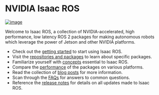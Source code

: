 # NVIDIA Isaac ROS

<div align="left"><a class="reference internal image-reference" href="https://media.githubusercontent.com/media/NVIDIA-ISAAC-ROS/.github/release-4.0/resources/isaac_ros_docs/isaac_ros_header_roscon_2023.png/"><img alt="image" src="https://media.githubusercontent.com/media/NVIDIA-ISAAC-ROS/.github/release-4.0/resources/isaac_ros_docs/isaac_ros_header_roscon_2023.png/" width="auto"/></a></div>

Welcome to Isaac ROS, a collection of NVIDIA-accelerated, high performance, low latency ROS 2 packages for making autonomous robots which leverage the power of Jetson and other NVIDIA platforms.

* Check out the [getting started](https://nvidia-isaac-ros.github.io/getting_started/index.html) to start using Isaac ROS.
* Visit the [repositories and packages](https://nvidia-isaac-ros.github.io/repositories_and_packages/index.html) to learn about specific packages.
* Familiarize yourself with [concepts](https://nvidia-isaac-ros.github.io/concepts/index.html) essential to Isaac ROS.
* Compare the [performance](https://nvidia-isaac-ros.github.io/performance/index.html) of the packages on various platforms.
* Read the collection of [blog posts](https://nvidia-isaac-ros.github.io/blog/index.html) for more information.
* Scan through the [FAQs](https://nvidia-isaac-ros.github.io/faq/index.html) for answers to common questions.
* Reference the [release notes](https://nvidia-isaac-ros.github.io/releases/index.html) for details on all updates made to Isaac ROS.
